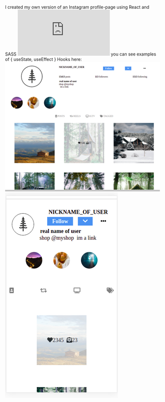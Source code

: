 I created my own version of an Instagram profile-page using React and SASS
![here](https://github.com/AngelosPa/Instagram-Profilepageclone/blob/main/src/components/Newpost.js)
you can see examples of { useState, useEffect } Hooks here:
![check here](insta2.png)
![check here](insta1.png)
